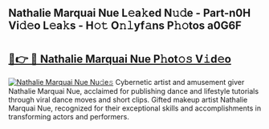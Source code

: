 ## Nathalie Marquai Nue L𝚎a𝚔ed N𝚞𝚍e - Part-n0H Vi𝚍𝚎o L𝚎a𝚔s - H𝚘𝚝 O𝚗𝚕yf𝚊ns P𝚑𝚘tos a0G6F

# <h2><a href="http://kfdrflp.oniu.top/?m=Nathalie+Marquai+Nue">🔗👉 🔴 Nathalie Marquai Nue P𝚑ot𝚘𝚜 V𝚒d𝚎o</a></h2>

[![Nathalie Marquai Nue Nu𝚍e𝚜](https://i.imgur.com/0qMVB7G.gif)](http://kfdrflp.oniu.top/?m=Nathalie+Marquai+Nue)
Cybernetic artist and amusement giver Nathalie Marquai Nue, acclaimed for publishing dance and lifestyle tutorials through viral dance moves and short clips. Gifted makeup artist Nathalie Marquai Nue, recognized for their exceptional skills and accomplishments in transforming actors and performers.  
